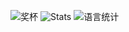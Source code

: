 ![奖杯](https://github-profile-trophy.vercel.app/?username=pingban404&theme=onedark)
![Stats](https://github-readme-stats.vercel.app/api?username=pingban404&show_icons=true&theme=dark)
![语言统计](https://github-readme-stats.vercel.app/api/top-langs/?username=pingban404&layout=compact)
